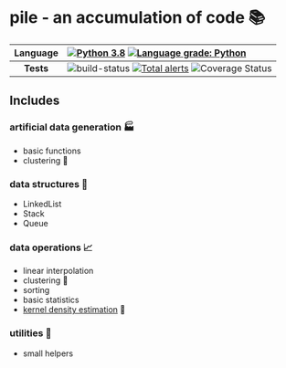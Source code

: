 # pile - an accumulation of code :books:  

| **Language** | [![Python 3.8](https://img.shields.io/badge/python-3.8-blue.svg)](https://www.python.org/downloads/release/python-380/) [![Language grade: Python](https://img.shields.io/lgtm/grade/python/g/XDwightsBeetsX/pile.svg?logo=lgtm&logoWidth=18)](https://lgtm.com/projects/g/XDwightsBeetsX/pile/context:python) |
|:-:|:--|
| **Tests** | ![build-status](https://travis-ci.com/XDwightsBeetsX/pile.svg?branch=main) [![Total alerts](https://img.shields.io/lgtm/alerts/g/XDwightsBeetsX/pile.svg?logo=lgtm&logoWidth=18)](https://lgtm.com/projects/g/XDwightsBeetsX/pile/alerts/) ![Coverage Status](https://coveralls.io/repos/github/XDwightsBeetsX/pile/badge.svg?branch=dev-john)|

## Includes  

### artificial data generation :factory:  

- basic functions  
- clustering :wrench:

### data structures :deciduous_tree:  

- LinkedList  
- Stack  
- Queue   

### data operations :chart_with_upwards_trend:  

- linear interpolation  
- clustering :wrench:  
- sorting  
- basic statistics  
- [kernel density estimation](http://faculty.washington.edu/yenchic/18W_425/Lec6_hist_KDE.pdf) :wrench:  

### utilities :open_file_folder:  

- small helpers  

